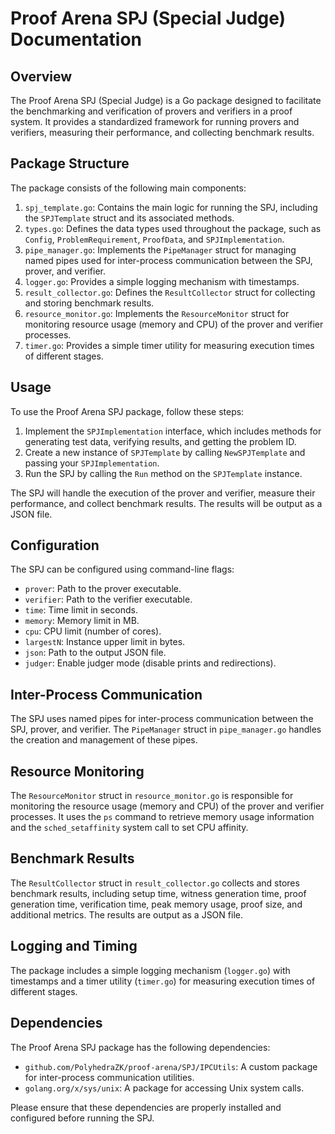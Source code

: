# Proof Arena SPJ (Special Judge) Documentation

## Overview

The Proof Arena SPJ (Special Judge) is a Go package designed to facilitate the benchmarking and verification of provers and verifiers in a proof system. It provides a standardized framework for running provers and verifiers, measuring their performance, and collecting benchmark results.

## Package Structure

The package consists of the following main components:

1. `spj_template.go`: Contains the main logic for running the SPJ, including the `SPJTemplate` struct and its associated methods.
2. `types.go`: Defines the data types used throughout the package, such as `Config`, `ProblemRequirement`, `ProofData`, and `SPJImplementation`.
3. `pipe_manager.go`: Implements the `PipeManager` struct for managing named pipes used for inter-process communication between the SPJ, prover, and verifier.
4. `logger.go`: Provides a simple logging mechanism with timestamps.
5. `result_collector.go`: Defines the `ResultCollector` struct for collecting and storing benchmark results.
6. `resource_monitor.go`: Implements the `ResourceMonitor` struct for monitoring resource usage (memory and CPU) of the prover and verifier processes.
7. `timer.go`: Provides a simple timer utility for measuring execution times of different stages.

## Usage

To use the Proof Arena SPJ package, follow these steps:

1. Implement the `SPJImplementation` interface, which includes methods for generating test data, verifying results, and getting the problem ID.
2. Create a new instance of `SPJTemplate` by calling `NewSPJTemplate` and passing your `SPJImplementation`.
3. Run the SPJ by calling the `Run` method on the `SPJTemplate` instance.

The SPJ will handle the execution of the prover and verifier, measure their performance, and collect benchmark results. The results will be output as a JSON file.

## Configuration

The SPJ can be configured using command-line flags:

- `prover`: Path to the prover executable.
- `verifier`: Path to the verifier executable.
- `time`: Time limit in seconds.
- `memory`: Memory limit in MB.
- `cpu`: CPU limit (number of cores).
- `largestN`: Instance upper limit in bytes.
- `json`: Path to the output JSON file.
- `judger`: Enable judger mode (disable prints and redirections).

## Inter-Process Communication

The SPJ uses named pipes for inter-process communication between the SPJ, prover, and verifier. The `PipeManager` struct in `pipe_manager.go` handles the creation and management of these pipes.

## Resource Monitoring

The `ResourceMonitor` struct in `resource_monitor.go` is responsible for monitoring the resource usage (memory and CPU) of the prover and verifier processes. It uses the `ps` command to retrieve memory usage information and the `sched_setaffinity` system call to set CPU affinity.

## Benchmark Results

The `ResultCollector` struct in `result_collector.go` collects and stores benchmark results, including setup time, witness generation time, proof generation time, verification time, peak memory usage, proof size, and additional metrics. The results are output as a JSON file.

## Logging and Timing

The package includes a simple logging mechanism (`logger.go`) with timestamps and a timer utility (`timer.go`) for measuring execution times of different stages.

## Dependencies

The Proof Arena SPJ package has the following dependencies:

- `github.com/PolyhedraZK/proof-arena/SPJ/IPCUtils`: A custom package for inter-process communication utilities.
- `golang.org/x/sys/unix`: A package for accessing Unix system calls.

Please ensure that these dependencies are properly installed and configured before running the SPJ.
